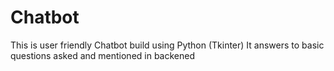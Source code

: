 # Chatbot
This is user friendly Chatbot build using Python (Tkinter)
It answers to basic questions asked and mentioned in backened
